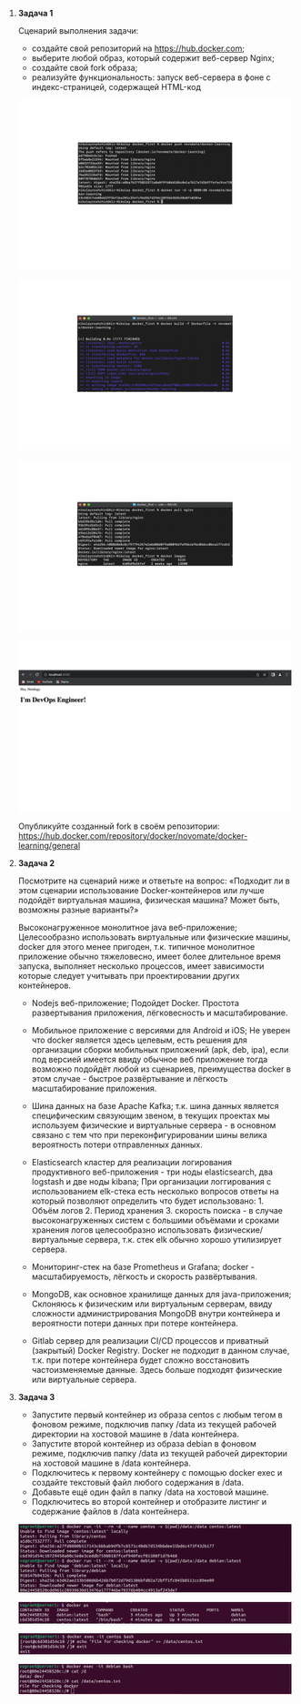 1. **Задача 1**
    
    Сценарий выполнения задачи:

    - создайте свой репозиторий на https://hub.docker.com;
    - выберите любой образ, который содержит веб-сервер Nginx;
    - создайте свой fork образа;
    - реализуйте функциональность: запуск веб-сервера в фоне с индекс-страницей, содержащей HTML-код

    ![docker_5-3](docker_5-3_2.png)

    ![docker_5-3_1](docker_5-3_1.png)

    ![docker_5-3_2](docker_5-3.png)
    
    ![docker_5-3_3](./docker_5-3_3.png)

    Опубликуйте созданный fork в своём репозитории: https://hub.docker.com/repository/docker/novomate/docker-learning/general

2. **Задача 2**

    Посмотрите на сценарий ниже и ответьте на вопрос: «Подходит ли в этом сценарии использование Docker-контейнеров или лучше подойдёт виртуальная машина, физическая машина? Может быть, возможны разные варианты?»

    Высоконагруженное монолитное java веб-приложение; Целесообразно использовать виртуальные или физические машины, docker для этого менее пригоден, т.к. типичное монолитное приложение обычно тяжеловесно, имеет более длительное время запуска, выполняет несколько процессов, имеет зависимости которые следует учитывать при проектировании других контейнеров.

    - Nodejs веб-приложение; Подойдет Docker. Простота развертывания приложения, лёгковесность и масштабирование.

    - Мобильное приложение c версиями для Android и iOS; Не уверен что docker является здесь целевым, есть решения для организации сборки мобильных приложений (apk, deb, ipa), если под версией имеется ввиду обычное веб приложение тогда возможно подойдёт любой из сценариев, преимущества docker в этом случае - быстрое развёртывание и лёгкость масштабирование приложения.

    - Шина данных на базе Apache Kafka; т.к. шина данных является специфическим связующим звеном, в текущих проектах мы используем физические и виртуальные сервера - в основном связано с тем что при переконфигурировании шины велика вероятность потери отправленных данных.

    - Elasticsearch кластер для реализации логирования продуктивного веб-приложения - три ноды elasticsearch, два logstash и две ноды kibana; При организации логгирования с использованием elk-стека есть несколько вопросов ответы на который позволяют определить что будет использовано: 1. Объём логов 2. Период хранения 3. скорость поиска - в случае высоконагруженных систем с большими объёмами и сроками хранения логов целесообразно использовать физические/виртуальные сервера, т.к. стек elk обычно хорошо утилизирует сервера.

    - Мониторинг-стек на базе Prometheus и Grafana; docker - масштабируемость, лёгкость и скорость развёртывания.

    - MongoDB, как основное хранилище данных для java-приложения; Склоняюсь к физическим или виртуальным серверам, ввиду сложности администрирования MongoDB внутри контейнера и вероятности потери данных при потере контейнера.

    - Gitlab сервер для реализации CI/CD процессов и приватный (закрытый) Docker Registry. Docker не подходит в данном случае, т.к. при потере контейнера будет сложно восстановить частоизменяемые данные. Здесь больше подходят физические или виртуальные сервера.

3. **Задача 3**

    - Запустите первый контейнер из образа centos c любым тегом в фоновом режиме, подключив папку /data из текущей рабочей директории на хостовой машине в /data контейнера.
    - Запустите второй контейнер из образа debian в фоновом режиме, подключив папку /data из текущей рабочей директории на хостовой машине в /data контейнера.
    - Подключитесь к первому контейнеру с помощью docker exec и создайте текстовый файл любого содержания в /data.
    - Добавьте ещё один файл в папку /data на хостовой машине.
    - Подключитесь во второй контейнер и отобразите листинг и содержание файлов в /data контейнера.

    ![docker_5-3_3-1](docker_5-3_3-1.png)

    ![docker_5-3_3-2](docker_5-3_3-2.png)

    ![docker_5-3_3-3](docker_5-3_3-3.png)

    ![docker_5-3_3-4](docker_5-3_3-4.png)
